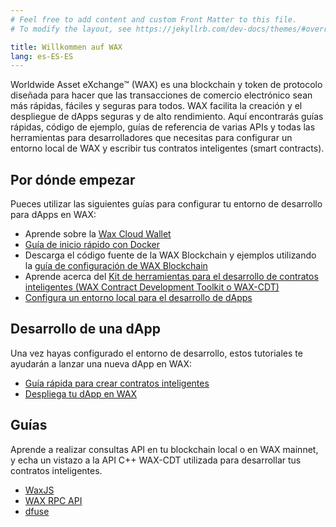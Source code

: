 ```yaml
---
# Feel free to add content and custom Front Matter to this file.
# To modify the layout, see https://jekyllrb.com/dev-docs/themes/#overriding-theme-defaults

title: Willkommen auf WAX
lang: es-ES-ES
---
```


Worldwide Asset eXchange™ (WAX) es una blockchain y token de protocolo diseñada para hacer que las transacciones de comercio electrónico sean más rápidas, fáciles y seguras para todos. WAX facilita la creación y el despliegue de dApps seguras y de alto rendimiento. Aquí encontrarás guías rápidas, código de ejemplo, guías de referencia de varias APIs y todas las herramientas para desarrolladores que necesitas para configurar un entorno local de WAX y escribir tus contratos inteligentes (smart contracts).

## Por dónde empezar
Pueces utilizar las siguientes guías para configurar tu entorno de desarrollo para dApps en WAX:

* Aprende sobre la [Wax Cloud Wallet](/es/wax-cloud-wallet/)
* [Guía de inicio rápido con Docker](/es/dapp-development/docker-setup/)
* Descarga el código fuente de la WAX Blockchain y ejemplos utilizando la [guía de configuración de WAX Blockchain](/es/dapp-development/wax-blockchain-setup/)
* Aprende acerca del [Kit de herramientas para el desarrollo de contratos inteligentes (WAX Contract Development Toolkit o WAX-CDT)](/es/dapp-development/wax-cdt/)
* [Configura un entorno local para el desarrollo de dApps](/es/dapp-development/setup-local-dapp-environment/)

## Desarrollo de una dApp
Una vez hayas configurado el entorno de desarrollo, estos tutoriales te ayudarán a lanzar una nueva dApp en WAX:

* [Guía rápida para crear contratos inteligentes](/es/dapp-development/smart-contract-quickstart/) 
* [Despliega tu dApp en WAX](/es/dapp-development/deploy-dapp-on-wax/deploy_source)

## Guías
Aprende a realizar consultas API en tu blockchain local o en WAX mainnet, y echa un vistazo a la API C++ WAX-CDT utilizada para desarrollar tus contratos inteligentes.

* [WaxJS](/es/wax-cloud-wallet/waxjs/)
* [WAX RPC API](/es/api-reference/rpc_api)
* [dfuse](/es/api-reference/dfuse/)
